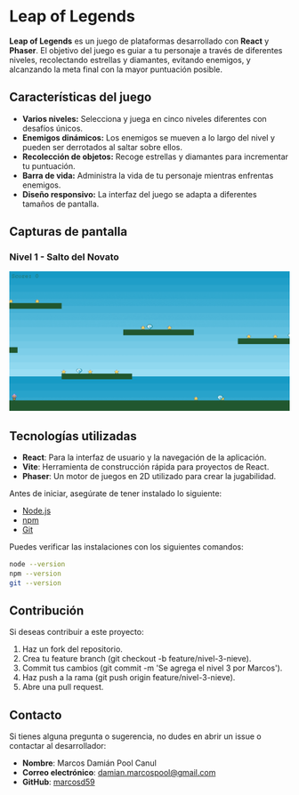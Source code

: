 # Leap of Legends

**Leap of Legends** es un juego de plataformas desarrollado con **React** y **Phaser**. El objetivo del juego es guiar a tu personaje a través de diferentes niveles, recolectando estrellas y diamantes, evitando enemigos, y alcanzando la meta final con la mayor puntuación posible.

## Características del juego

- **Varios niveles:** Selecciona y juega en cinco niveles diferentes con desafíos únicos.
- **Enemigos dinámicos:** Los enemigos se mueven a lo largo del nivel y pueden ser derrotados al saltar sobre ellos.
- **Recolección de objetos:** Recoge estrellas y diamantes para incrementar tu puntuación.
- **Barra de vida:** Administra la vida de tu personaje mientras enfrentas enemigos.
- **Diseño responsivo:** La interfaz del juego se adapta a diferentes tamaños de pantalla.

## Capturas de pantalla

### Nivel 1 -  Salto del Novato

![NIVEL 1](./public/screenshots/leap-of-legneds-level1-v0.png)

## Tecnologías utilizadas

- **React**: Para la interfaz de usuario y la navegación de la aplicación.
- **Vite**: Herramienta de construcción rápida para proyectos de React.
- **Phaser**: Un motor de juegos en 2D utilizado para crear la jugabilidad.

Antes de iniciar, asegúrate de tener instalado lo siguiente:

- [Node.js](https://nodejs.org/en/)
- [npm](https://www.npmjs.com/)
- [Git](https://git-scm.com/)

Puedes verificar las instalaciones con los siguientes comandos:

```bash
node --version
npm --version
git --version

```

## Contribución

Si deseas contribuir a este proyecto:

1. Haz un fork del repositorio.
2. Crea tu feature branch (git checkout -b feature/nivel-3-nieve).
3. Commit tus cambios (git commit -m 'Se agrega el nivel 3 por Marcos').
4. Haz push a la rama (git push origin feature/nivel-3-nieve).
5. Abre una pull request.

## Contacto

Si tienes alguna pregunta o sugerencia, no dudes en abrir un issue o contactar al desarrollador:

- **Nombre**: Marcos Damián Pool Canul
- **Correo electrónico**: <damian.marcospool@gmail.com>
- **GitHub**: [marcosd59](https://github.com/marcosd59)
